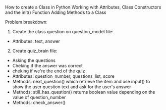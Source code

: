 How to create a Class in Python
Working with Attributes, Class Constructors and the init() Function
Adding Methods to a Class

Problem breakdown:
1. Create the class question on question_model file:
+ Attributes: text, answer
2. Create quiz_brain file:
+ Asking the questions
+ Cheking if the answer was correct
+ cheking if we're the end of the quiz
+ Attributes: question_number, questions_list, score
+ Methods: next_question() which retrieve the item and use input() to show the user question text and ask for the user's answer
+ Methods: still_has_question() returns boolean value depending on the value of question_number
+ Methods: check_answer()
